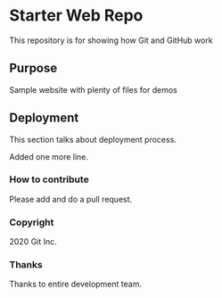 # Starter Web Repo

This repository is for showing how Git and GitHub work

## Purpose

Sample website with plenty of files for demos


## Deployment

This section talks about deployment process.

Added one more line.

### How to contribute
Please add and do a pull request.

### Copyright

2020 Git Inc.

### Thanks

Thanks to entire development team.
